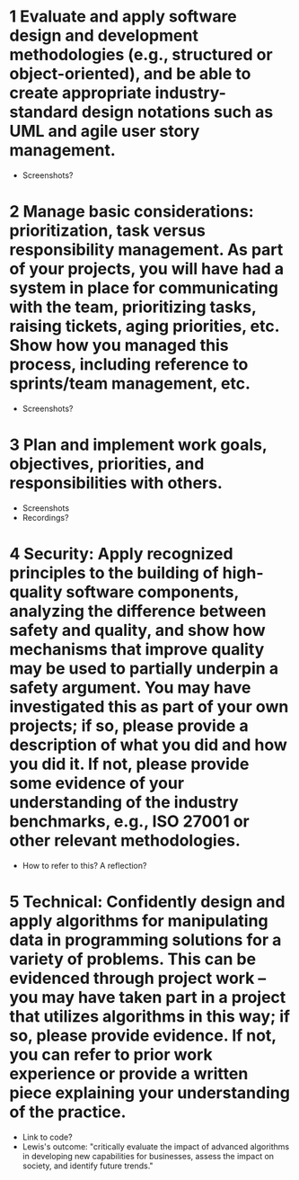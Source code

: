 # 1 Evaluate and apply software design and development methodologies (e.g., structured or object-oriented), and be able to create appropriate industry-standard design notations such as UML and agile user story management.
- Screenshots?

# 2 Manage basic considerations: prioritization, task versus responsibility management. As part of your projects, you will have had a system in place for communicating with the team, prioritizing tasks, raising tickets, aging priorities, etc. Show how you managed this process, including reference to sprints/team management, etc.
- Screenshots?

# 3 Plan and implement work goals, objectives, priorities, and responsibilities with others.
- Screenshots
- Recordings?

# 4 Security: Apply recognized principles to the building of high-quality software components, analyzing the difference between safety and quality, and show how mechanisms that improve quality may be used to partially underpin a safety argument. You may have investigated this as part of your own projects; if so, please provide a description of what you did and how you did it. If not, please provide some evidence of your understanding of the industry benchmarks, e.g., ISO 27001 or other relevant methodologies.
- How to refer to this? A reflection?

# 5 Technical: Confidently design and apply algorithms for manipulating data in programming solutions for a variety of problems. This can be evidenced through project work – you may have taken part in a project that utilizes algorithms in this way; if so, please provide evidence. If not, you can refer to prior work experience or provide a written piece explaining your understanding of the practice.
- Link to code?
- Lewis's outcome: "critically evaluate the impact of advanced algorithms in developing new capabilities for businesses, assess the impact on society, and identify future trends."
